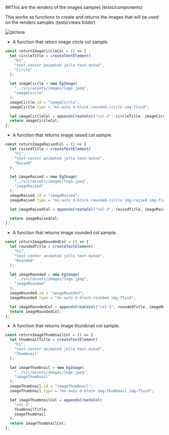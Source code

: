 ##This are the renders of the images samples (tests/components)

This works as functions to create and returns the images that will be used on
the renders samples (tests/views folder)

![picture](../../../src/assets/images/images.png)

- A function that return image circle col sample.

```javascript
const returnImageCircleCol = () => {
  let circleTitle = createTextElement(
    "h1",
    "text-center animated jello text-muted",
    "Circle"
  );

  let imageCircle = new EgImage(
    "../src/assets/images/logo.jpeg",
    "imageCircle"
  );
  imageCircle.id = "imageCircle";
  imageCircle.type = "mx-auto d-block rounded-circle img-fluid";

  let imageCircleCol = appendsCreateCol("col-3", circleTitle, imageCircle);
  return imageCircleCol;
};
```

- A function that returns image raised col sample.

```javascript
const returnImageRaisedCol = () => {
  let raisedTitle = createTextElement(
    "h1",
    "text-center animated jello text-muted",
    "Raised"
  );

  let imageRaised = new EgImage(
    "../src/assets/images/logo.jpeg",
    "imageRaised"
  );
  imageRaised.id = "imageRaised";
  imageRaised.type = "mx-auto d-block rounded-circle img-raised img-fluid";

  let imageRaisedCol = appendsCreateCol("col-3", raisedTitle, imageRaised);

  return imageRaisedCol;
};
```

- A function that returns image rounded col sample.

```javascript
const returnImageRoundedCol = () => {
  let roundedTitle = createTextElement(
    "h1",
    "text-center animated jello text-muted",
    "Rounded"
  );

  let imageRounded = new EgImage(
    "../src/assets/images/logo.jpeg",
    "imageRounded"
  );
  imageRounded.id = "imageRounded";
  imageRounded.type = "mx-auto d-block rounded img-fluid";

  let imageRoundedCol = appendsCreateCol("col-3", roundedTitle, imageRounded);
  return imageRoundedCol;
};
```

- A function that returns image thumbnail col sample.

```javascript
const returnImageThumbnailCol = () => {
  let thumbnailTitle = createTextElement(
    "h1",
    "text-center animated jello text-muted",
    "Thumbnail"
  );

  let imageThumbnail = new EgImage(
    "../src/assets/images/logo.jpeg",
    "imageThumbnail"
  );
  imageThumbnail.id = "imageThumbnail";
  imageThumbnail.type = "mx-auto d-block img-thumbnail img-fluid";

  let imageThumbnailCol = appendsCreateCol(
    "col-3",
    thumbnailTitle,
    imageThumbnail
  );
  return imageThumbnailCol;
};
```

